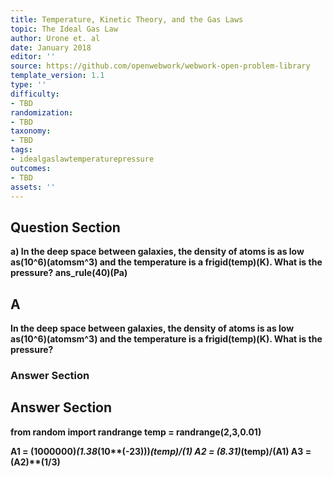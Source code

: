 ```yaml
---
title: Temperature, Kinetic Theory, and the Gas Laws
topic: The Ideal Gas Law
author: Urone et. al
date: January 2018
editor: ''
source: https://github.com/openwebwork/webwork-open-problem-library
template_version: 1.1
type: ''
difficulty:
- TBD
randomization:
- TBD
taxonomy:
- TBD
tags:
- idealgaslawtemperaturepressure
outcomes:
- TBD
assets: ''
---
```


## Question Section 

<b>
a) In the deep space between galaxies, the density of atoms is as low as(10^6)(atomsm^3) and the temperature is a frigid(temp)(K). What is the pressure?
ans_rule(40)(Pa)

## A
In the deep space between galaxies, the density of atoms is as low as(10^6)(atomsm^3) and the temperature is a frigid(temp)(K). What is the pressure?
### Answer Section


## Answer Section

from random import randrange
temp = randrange(2,3,0.01)

A1 = (1000000)*(1.38*(10**(-23)))*(temp)/(1)
A2 = (8.31)*(temp)/(A1)
A3 = (A2)**(1/3)